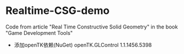 # Realtime-CSG-demo
Code from article "Real Time Constructive Solid Geometry" in the book "Game Development Tools"
- 添加openTK依赖(NuGet) openTK.GLControl 1.1.1456.5398
